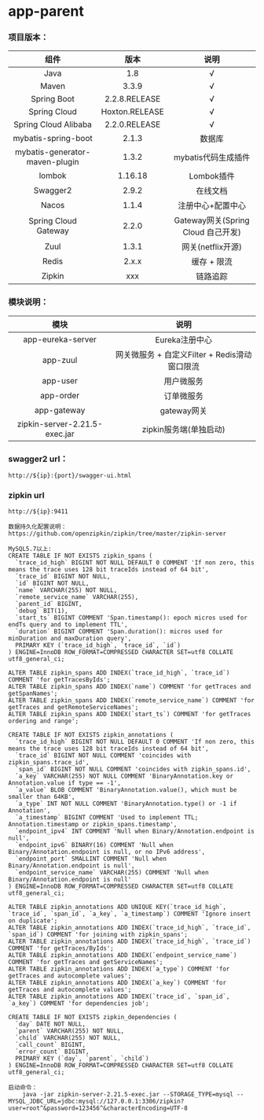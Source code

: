 # app-parent
### 项目版本：

组件|版本|说明
:---:|:---:|:---:
Java|1.8|√
Maven|3.3.9|√
Spring Boot|2.2.8.RELEASE|√
Spring Cloud|Hoxton.RELEASE|√
Spring Cloud Alibaba|2.2.0.RELEASE|√
mybatis-spring-boot|2.1.3|数据库
mybatis-generator-maven-plugin|1.3.2|mybatis代码生成插件
lombok|1.16.18|Lombok插件
Swagger2|2.9.2|在线文档
Nacos|1.1.4|注册中心+配置中心
Spring Cloud Gateway|2.2.0|Gateway网关(Spring Cloud 自己开发)
Zuul|1.3.1|网关(netflix开源)
Redis|2.x.x|缓存 + 限流
Zipkin|xxx|链路追踪

### 模块说明：

模块|说明|
:---:|:---:
app-eureka-server|Eureka注册中心
app-zuul|网关微服务 + 自定义Filter + Redis滑动窗口限流
app-user|用户微服务
app-order|订单微服务
app-gateway|gateway网关
zipkin-server-2.21.5-exec.jar|zipkin服务端(单独启动)


### swagger2 url：
    http://${ip}:{port}/swagger-ui.html

### zipkin url
    http://${ip}:9411
    
    数据持久化配置说明：
    https://github.com/openzipkin/zipkin/tree/master/zipkin-server
    
    MySQL5.7以上:
    CREATE TABLE IF NOT EXISTS zipkin_spans (
      `trace_id_high` BIGINT NOT NULL DEFAULT 0 COMMENT 'If non zero, this means the trace uses 128 bit traceIds instead of 64 bit',
      `trace_id` BIGINT NOT NULL,
      `id` BIGINT NOT NULL,
      `name` VARCHAR(255) NOT NULL,
      `remote_service_name` VARCHAR(255),
      `parent_id` BIGINT,
      `debug` BIT(1),
      `start_ts` BIGINT COMMENT 'Span.timestamp(): epoch micros used for endTs query and to implement TTL',
      `duration` BIGINT COMMENT 'Span.duration(): micros used for minDuration and maxDuration query',
      PRIMARY KEY (`trace_id_high`, `trace_id`, `id`)
    ) ENGINE=InnoDB ROW_FORMAT=COMPRESSED CHARACTER SET=utf8 COLLATE utf8_general_ci;
    
    ALTER TABLE zipkin_spans ADD INDEX(`trace_id_high`, `trace_id`) COMMENT 'for getTracesByIds';
    ALTER TABLE zipkin_spans ADD INDEX(`name`) COMMENT 'for getTraces and getSpanNames';
    ALTER TABLE zipkin_spans ADD INDEX(`remote_service_name`) COMMENT 'for getTraces and getRemoteServiceNames';
    ALTER TABLE zipkin_spans ADD INDEX(`start_ts`) COMMENT 'for getTraces ordering and range';
    
    CREATE TABLE IF NOT EXISTS zipkin_annotations (
      `trace_id_high` BIGINT NOT NULL DEFAULT 0 COMMENT 'If non zero, this means the trace uses 128 bit traceIds instead of 64 bit',
      `trace_id` BIGINT NOT NULL COMMENT 'coincides with zipkin_spans.trace_id',
      `span_id` BIGINT NOT NULL COMMENT 'coincides with zipkin_spans.id',
      `a_key` VARCHAR(255) NOT NULL COMMENT 'BinaryAnnotation.key or Annotation.value if type == -1',
      `a_value` BLOB COMMENT 'BinaryAnnotation.value(), which must be smaller than 64KB',
      `a_type` INT NOT NULL COMMENT 'BinaryAnnotation.type() or -1 if Annotation',
      `a_timestamp` BIGINT COMMENT 'Used to implement TTL; Annotation.timestamp or zipkin_spans.timestamp',
      `endpoint_ipv4` INT COMMENT 'Null when Binary/Annotation.endpoint is null',
      `endpoint_ipv6` BINARY(16) COMMENT 'Null when Binary/Annotation.endpoint is null, or no IPv6 address',
      `endpoint_port` SMALLINT COMMENT 'Null when Binary/Annotation.endpoint is null',
      `endpoint_service_name` VARCHAR(255) COMMENT 'Null when Binary/Annotation.endpoint is null'
    ) ENGINE=InnoDB ROW_FORMAT=COMPRESSED CHARACTER SET=utf8 COLLATE utf8_general_ci;
    
    ALTER TABLE zipkin_annotations ADD UNIQUE KEY(`trace_id_high`, `trace_id`, `span_id`, `a_key`, `a_timestamp`) COMMENT 'Ignore insert on duplicate';
    ALTER TABLE zipkin_annotations ADD INDEX(`trace_id_high`, `trace_id`, `span_id`) COMMENT 'for joining with zipkin_spans';
    ALTER TABLE zipkin_annotations ADD INDEX(`trace_id_high`, `trace_id`) COMMENT 'for getTraces/ByIds';
    ALTER TABLE zipkin_annotations ADD INDEX(`endpoint_service_name`) COMMENT 'for getTraces and getServiceNames';
    ALTER TABLE zipkin_annotations ADD INDEX(`a_type`) COMMENT 'for getTraces and autocomplete values';
    ALTER TABLE zipkin_annotations ADD INDEX(`a_key`) COMMENT 'for getTraces and autocomplete values';
    ALTER TABLE zipkin_annotations ADD INDEX(`trace_id`, `span_id`, `a_key`) COMMENT 'for dependencies job';
    
    CREATE TABLE IF NOT EXISTS zipkin_dependencies (
      `day` DATE NOT NULL,
      `parent` VARCHAR(255) NOT NULL,
      `child` VARCHAR(255) NOT NULL,
      `call_count` BIGINT,
      `error_count` BIGINT,
      PRIMARY KEY (`day`, `parent`, `child`)
    ) ENGINE=InnoDB ROW_FORMAT=COMPRESSED CHARACTER SET=utf8 COLLATE utf8_general_ci;
    
    启动命令：
        java -jar zipkin-server-2.21.5-exec.jar --STORAGE_TYPE=mysql --MYSQL_JDBC_URL=jdbc:mysql://127.0.0.1:3306/zipkin?user=root^&password=123456^&characterEncoding=UTF-8


